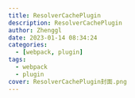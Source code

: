 ```yaml
---
title: ResolverCachePlugin
description: ResolverCachePlugin
author: Zhenggl
date: 2023-01-14 08:34:24
categories:
  - [webpack, plugin]
tags:
  - webpack
  - plugin
cover: ResolverCachePlugin封面.png
---
```

